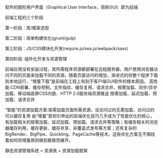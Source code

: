软件的图形用户界面（Graphical User Interface，简称GUI）即为前端

前端工程的三个阶段

第一阶段：库/框架选型

第二阶段：简单构建优化(grunt/gulp)

第三阶段：JS/CSS模块化开发(require.js/sea.js/webpack/sass)

第四阶段: 组件化开发与资源管理

前端应用没有安装过程，其所需程序资源都部署在远程服务器，用户使用浏览器访问不同的页面来加载不同的资源，随着页面访问的增加，渐进式的将整个程序下载到本地运行，“增量下载”是前端在工程上有别于客户端GUI软件的根本原因。
高性能:CDN部署、缓存控制、文件指纹、缓存复用、请求合并、按需加载、同步/异步加载、移动端首屏CSS内嵌、HTTP 2.0服务端资源推送
按需加载、延迟加载、预加载、请求合并

“智能”的资源加载方案:按需加载页面所需资源，没访问过的无需加载，访问过的可以缓存复用
由“增量”原则引申出的前端优化技巧几乎成为了性能优化的核心，有加载相关的按需加载、延迟加载、预加载、请求合并等策略；有缓存相关的浏览器缓存利用，缓存更新、缓存共享、非覆盖式发布等方案；还有复杂的BigRender、BigPipe、Quickling、PageCache等技术。这些优化方案无不围绕着如何将增量原则做到极致而展开。


静态资源管理系统 = 资源表 + 资源加载框架